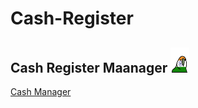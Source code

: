 # Cash-Register

 <h2>Cash Register Maanager <img src="https://raw.githubusercontent.com/ItsAnunesS/ItsAnunesS/master/src/img/parrots/flags/indiaparrot.gif" width="30" height="40"/></h2>   
 <a  href="https://cashreturn-manager.netlify.app/     
 " class="button">Cash Manager</a>
